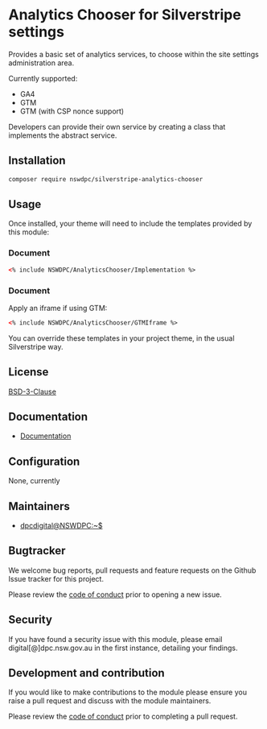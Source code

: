 # Analytics Chooser for Silverstripe settings

Provides a basic set of analytics services, to choose within the site settings administration area.

Currently supported:

+ GA4
+ GTM
+ GTM (with CSP nonce support)

Developers can provide their own service by creating a class that implements the abstract service.

## Installation

```sh
composer require nswdpc/silverstripe-analytics-chooser
```

## Usage

Once installed, your theme will need to include the templates provided by this module:

### Document <head>

```html
<% include NSWDPC/AnalyticsChooser/Implementation %>
```

### Document <body>

Apply an iframe if using GTM:

```html
<% include NSWDPC/AnalyticsChooser/GTMIframe %>
```

You can override these templates in your project theme, in the usual Silverstripe way.

## License

[BSD-3-Clause](./LICENSE.md)

## Documentation

* [Documentation](./docs/en/001_index.md)

## Configuration

None, currently

## Maintainers

+ [dpcdigital@NSWDPC:~$](https://dpc.nsw.gov.au)

## Bugtracker

We welcome bug reports, pull requests and feature requests on the Github Issue tracker for this project.

Please review the [code of conduct](./code-of-conduct.md) prior to opening a new issue.

## Security

If you have found a security issue with this module, please email digital[@]dpc.nsw.gov.au in the first instance, detailing your findings.

## Development and contribution

If you would like to make contributions to the module please ensure you raise a pull request and discuss with the module maintainers.

Please review the [code of conduct](./code-of-conduct.md) prior to completing a pull request.
